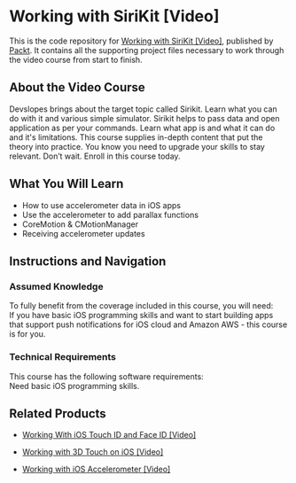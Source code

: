 # Working with SiriKit [Video]
This is the code repository for [Working with SiriKit [Video]](https://www.packtpub.com/application-development/working-sirikit-video?utm_source=github&utm_medium=repository&utm_campaign=9781789801262), published by [Packt](https://www.packtpub.com/?utm_source=github). It contains all the supporting project files necessary to work through the video course from start to finish.
## About the Video Course
Devslopes brings about the target topic called Sirikit. Learn what you can do with it and various simple simulator. Sirikit helps to pass data and open application as per your commands. Learn what app is and what it can do and it's limitations. This course supplies in-depth content that put the theory into practice. You know you need to upgrade your skills to stay relevant. Don’t wait. Enroll in this course today.

<H2>What You Will Learn</H2>
<DIV class=book-info-will-learn-text>
<UL>
<LI>How to use accelerometer data in iOS apps 
<LI>Use the accelerometer to add parallax functions 
<LI>CoreMotion &amp; CMotionManager 
<LI>Receiving accelerometer updates </LI></UL></DIV>

## Instructions and Navigation
### Assumed Knowledge
To fully benefit from the coverage included in this course, you will need:<br/>
If you have basic iOS programming skills and want to start building apps that support push notifications for iOS cloud and Amazon AWS - this course is for you.
### Technical Requirements
This course has the following software requirements:<br/>
Need basic iOS programming skills.

## Related Products
* [Working With iOS Touch ID and Face ID [Video]](https://www.packtpub.com/application-development/working-ios-touch-id-and-face-id-video?utm_source=github&utm_medium=repository&utm_campaign=9781789955538)

* [Working with 3D Touch on iOS [Video]](https://www.packtpub.com/application-development/working-3d-touch-ios-video?utm_source=github&utm_medium=repository&utm_campaign=9781789952001)

* [Working with iOS Accelerometer [Video]](https://www.packtpub.com/application-development/working-ios-accelerometer-video?utm_source=github&utm_medium=repository&utm_campaign=9781789955095)
